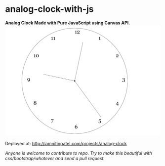 # analog-clock-with-js

**Analog Clock Made with Pure JavaScript using Canvas API.**
![alt clock image](image.png)

Deployed at: http://iamnitinpatel.com/projects/analog-clock

_Anyone is welcome to contribute to repo. Try to make this beautiful with css/bootstrap/whatever and send a pull request._
